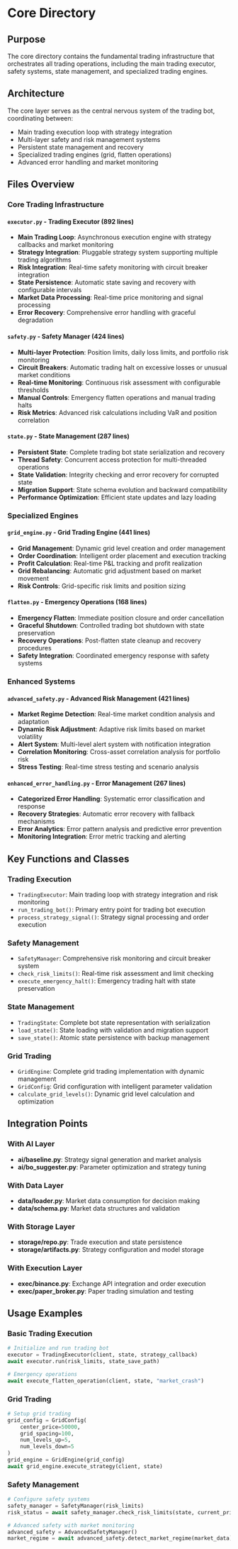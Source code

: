 # Core Directory

## Purpose

The core directory contains the fundamental trading infrastructure that orchestrates all trading operations, including the main trading executor, safety systems, state management, and specialized trading engines.

## Architecture

The core layer serves as the central nervous system of the trading bot, coordinating between:
- Main trading execution loop with strategy integration
- Multi-layer safety and risk management systems
- Persistent state management and recovery
- Specialized trading engines (grid, flatten operations)
- Advanced error handling and market monitoring

## Files Overview

### Core Trading Infrastructure

#### `executor.py` - Trading Executor (892 lines)
- **Main Trading Loop**: Asynchronous execution engine with strategy callbacks and market monitoring
- **Strategy Integration**: Pluggable strategy system supporting multiple trading algorithms
- **Risk Integration**: Real-time safety monitoring with circuit breaker integration
- **State Persistence**: Automatic state saving and recovery with configurable intervals
- **Market Data Processing**: Real-time price monitoring and signal processing
- **Error Recovery**: Comprehensive error handling with graceful degradation

#### `safety.py` - Safety Manager (424 lines)
- **Multi-layer Protection**: Position limits, daily loss limits, and portfolio risk monitoring
- **Circuit Breakers**: Automatic trading halt on excessive losses or unusual market conditions
- **Real-time Monitoring**: Continuous risk assessment with configurable thresholds
- **Manual Controls**: Emergency flatten operations and manual trading halts
- **Risk Metrics**: Advanced risk calculations including VaR and position correlation

#### `state.py` - State Management (287 lines)
- **Persistent State**: Complete trading bot state serialization and recovery
- **Thread Safety**: Concurrent access protection for multi-threaded operations
- **State Validation**: Integrity checking and error recovery for corrupted state
- **Migration Support**: State schema evolution and backward compatibility
- **Performance Optimization**: Efficient state updates and lazy loading

### Specialized Engines

#### `grid_engine.py` - Grid Trading Engine (441 lines)
- **Grid Management**: Dynamic grid level creation and order management
- **Order Coordination**: Intelligent order placement and execution tracking
- **Profit Calculation**: Real-time P&L tracking and profit realization
- **Grid Rebalancing**: Automatic grid adjustment based on market movement
- **Risk Controls**: Grid-specific risk limits and position sizing

#### `flatten.py` - Emergency Operations (168 lines)
- **Emergency Flatten**: Immediate position closure and order cancellation
- **Graceful Shutdown**: Controlled trading bot shutdown with state preservation
- **Recovery Operations**: Post-flatten state cleanup and recovery procedures
- **Safety Integration**: Coordinated emergency response with safety systems

### Enhanced Systems

#### `advanced_safety.py` - Advanced Risk Management (421 lines)
- **Market Regime Detection**: Real-time market condition analysis and adaptation
- **Dynamic Risk Adjustment**: Adaptive risk limits based on market volatility
- **Alert System**: Multi-level alert system with notification integration
- **Correlation Monitoring**: Cross-asset correlation analysis for portfolio risk
- **Stress Testing**: Real-time stress testing and scenario analysis

#### `enhanced_error_handling.py` - Error Management (267 lines)
- **Categorized Error Handling**: Systematic error classification and response
- **Recovery Strategies**: Automatic error recovery with fallback mechanisms
- **Error Analytics**: Error pattern analysis and predictive error prevention
- **Monitoring Integration**: Error metric tracking and alerting

## Key Functions and Classes

### Trading Execution
- `TradingExecutor`: Main trading loop with strategy integration and risk monitoring
- `run_trading_bot()`: Primary entry point for trading bot execution
- `process_strategy_signal()`: Strategy signal processing and order execution

### Safety Management
- `SafetyManager`: Comprehensive risk monitoring and circuit breaker system
- `check_risk_limits()`: Real-time risk assessment and limit checking
- `execute_emergency_halt()`: Emergency trading halt with state preservation

### State Management
- `TradingState`: Complete bot state representation with serialization
- `load_state()`: State loading with validation and migration support
- `save_state()`: Atomic state persistence with backup management

### Grid Trading
- `GridEngine`: Complete grid trading implementation with dynamic management
- `GridConfig`: Grid configuration with intelligent parameter validation
- `calculate_grid_levels()`: Dynamic grid level calculation and optimization

## Integration Points

### With AI Layer
- **ai/baseline.py**: Strategy signal generation and market analysis
- **ai/bo_suggester.py**: Parameter optimization and strategy tuning

### With Data Layer
- **data/loader.py**: Market data consumption for decision making
- **data/schema.py**: Market data structures and validation

### With Storage Layer
- **storage/repo.py**: Trade execution and state persistence
- **storage/artifacts.py**: Strategy configuration and model storage

### With Execution Layer
- **exec/binance.py**: Exchange API integration and order execution
- **exec/paper_broker.py**: Paper trading simulation and testing

## Usage Examples

### Basic Trading Execution
```python
# Initialize and run trading bot
executor = TradingExecutor(client, state, strategy_callback)
await executor.run(risk_limits, state_save_path)

# Emergency operations
await execute_flatten_operation(client, state, "market_crash")
```

### Grid Trading
```python
# Setup grid trading
grid_config = GridConfig(
    center_price=50000,
    grid_spacing=100,
    num_levels_up=5,
    num_levels_down=5
)
grid_engine = GridEngine(grid_config)
await grid_engine.execute_strategy(client, state)
```

### Safety Management
```python
# Configure safety systems
safety_manager = SafetyManager(risk_limits)
risk_status = await safety_manager.check_risk_limits(state, current_price)

# Advanced safety with market monitoring
advanced_safety = AdvancedSafetyManager()
market_regime = await advanced_safety.detect_market_regime(market_data)
```
